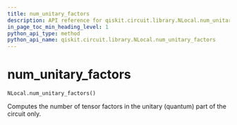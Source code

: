 ```yaml
---
title: num_unitary_factors
description: API reference for qiskit.circuit.library.NLocal.num_unitary_factors
in_page_toc_min_heading_level: 1
python_api_type: method
python_api_name: qiskit.circuit.library.NLocal.num_unitary_factors
---
```


# num\_unitary\_factors

<span id="qiskit.circuit.library.NLocal.num_unitary_factors" />

`NLocal.num_unitary_factors()`

Computes the number of tensor factors in the unitary (quantum) part of the circuit only.

